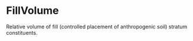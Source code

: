 FillVolume
==========

Relative volume of fill (controlled placement of anthropogenic soil) stratum constituents.
